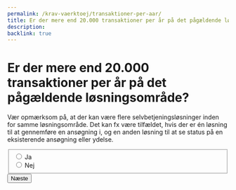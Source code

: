 ```yaml
---
permalink: /krav-vaerktoej/transaktioner-per-aar/
title: Er der mere end 20.000 transaktioner per år på det pågældende løsningsområde?
description: 
backlink: true
---
```

<h1 id="page-legend">Er der mere end 20.000 transaktioner per år på det pågældende løsningsområde?</h1>
<p>Vær opmærksom på, at der kan være flere selvbetjeningsløsninger inden for samme løsningsområde. Det kan fx være tilfældet, hvis der er én løsning til at gennemføre en ansøgning i, og en anden løsning til at se status på en eksisterende ansøgning eller ydelse.</p>
<form method="post" action="." id="form-Q700">
    <div class="form-group">
        <fieldset role="radiogroup" aria-labelledby="page-legend">
            <span class="form-error-message d-none" id="error-message"></span>
            <div class="form-group-radio">
                <input type="radio" id="radio-yes" name="radio" class="form-radio" value="1">
                <label class="form-label" for="radio-yes">Ja</label>
            </div>
            <div class="form-group-radio">
                <input type="radio" id="radio-no" name="radio" class="form-radio" value="0">
                <label class="form-label" for="radio-no">Nej</label>
            </div>
        </fieldset>
    </div>
    <button type="submit" class="button button-primary mt-9">Næste</button>
</form>